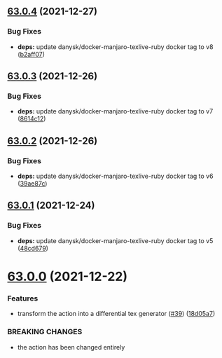 ## [63.0.4](https://github.com/DanySK/auto-latexdiff/compare/63.0.3...63.0.4) (2021-12-27)


### Bug Fixes

* **deps:** update danysk/docker-manjaro-texlive-ruby docker tag to v8 ([b2aff07](https://github.com/DanySK/auto-latexdiff/commit/b2aff076f50e9e72bd072f9bc4a3a6cf1d4c4416))

## [63.0.3](https://github.com/DanySK/auto-latexdiff/compare/63.0.2...63.0.3) (2021-12-26)


### Bug Fixes

* **deps:** update danysk/docker-manjaro-texlive-ruby docker tag to v7 ([8614c12](https://github.com/DanySK/auto-latexdiff/commit/8614c12699714b1b58d0661af74a89b50aec4c4e))

## [63.0.2](https://github.com/DanySK/auto-latexdiff/compare/63.0.1...63.0.2) (2021-12-26)


### Bug Fixes

* **deps:** update danysk/docker-manjaro-texlive-ruby docker tag to v6 ([39ae87c](https://github.com/DanySK/auto-latexdiff/commit/39ae87c974f7442b7879300f3e68a2ad7c20f82f))

## [63.0.1](https://github.com/DanySK/auto-latexdiff/compare/63.0.0...63.0.1) (2021-12-24)


### Bug Fixes

* **deps:** update danysk/docker-manjaro-texlive-ruby docker tag to v5 ([48cd679](https://github.com/DanySK/auto-latexdiff/commit/48cd6791d90826d04226c94ca1544db31e86a287))

# [63.0.0](https://github.com/DanySK/auto-latexdiff/compare/62.20211219.1847...63.0.0) (2021-12-22)


### Features

* transform the action into a differential tex generator ([#39](https://github.com/DanySK/auto-latexdiff/issues/39)) ([18d05a7](https://github.com/DanySK/auto-latexdiff/commit/18d05a7594a7da4238b15a155383d222d14e6391))


### BREAKING CHANGES

* the action has been changed entirely

